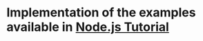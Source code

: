 # Implementation of the examples available in [Node.js Tutorial](https://www.w3schools.com/nodejs/default.asp "Node.js Tutorial")
